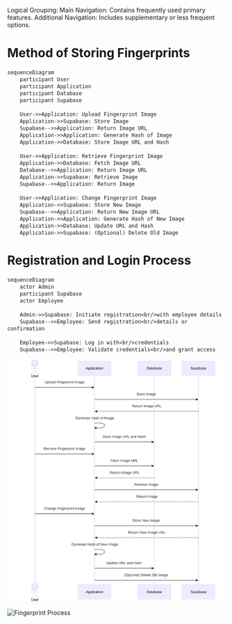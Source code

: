 Logical Grouping:
Main Navigation: Contains frequently used primary features.
Additional Navigation: Includes supplementary or less frequent options.

# Method of Storing Fingerprints

```mermaid
sequenceDiagram
    participant User
    participant Application
    participant Database
    participant Supabase

    User->>Application: Upload Fingerprint Image
    Application->>Supabase: Store Image
    Supabase-->>Application: Return Image URL
    Application->>Application: Generate Hash of Image
    Application->>Database: Store Image URL and Hash

    User->>Application: Retrieve Fingerprint Image
    Application->>Database: Fetch Image URL
    Database-->>Application: Return Image URL
    Application->>Supabase: Retrieve Image
    Supabase-->>Application: Return Image

    User->>Application: Change Fingerprint Image
    Application->>Supabase: Store New Image
    Supabase-->>Application: Return New Image URL
    Application->>Application: Generate Hash of New Image
    Application->>Database: Update URL and Hash
    Application->>Supabase: (Optional) Delete Old Image
```

# Registration and Login Process

```mermaid
sequenceDiagram
    actor Admin
    participant Supabase
    actor Employee

    Admin->>Supabase: Initiate registration<br/>with employee details
    Supabase-->>Employee: Send registration<br/>details or confirmation

    Employee->>Supabase: Log in with<br/>credentials
    Supabase-->>Employee: Validate credentials<br/>and grant access
```

![Fingerprint Process](docs/sequence-fingerprint.svg)

![Fingerprint Process](image.png)
